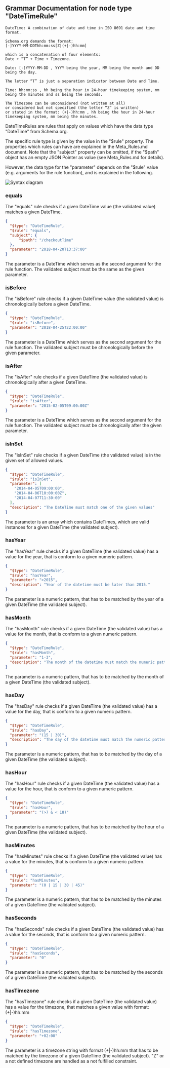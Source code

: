 ## Grammar Documentation for node type "DateTimeRule"

```
DateTime: A combination of date and time in ISO 8691 date and time format. 

Schema.org demands the format: 
[-]YYYY-MM-DDThh:mm:ss[Z|(+|-)hh:mm] 

which is a concatenation of four elements: 
Date + “T” + Time + Timezone. 

Date: [-]YYYY-MM-DD , YYYY being the year, MM being the month and DD being the day. 

The letter “T” is just a separation indicator between Date and Time. 

Time: hh:mm:ss , hh being the hour in 24-hour timekeeping system, mm being the minutes and ss being the seconds. 

The Timezone can be unconsidered (not written at all) 
or considered but not specified (the letter “Z” is written) 
or stated in the format: (+|-)hh:mm , hh being the hour in 24-hour timekeeping system, mm being the minutes.
```

DateTimeRules are rules that apply on values which have the data type "DateTime" from Schema.org.

The specific rule type is given by the value in the "$rule" property. The properties which rules can have are explained in the Meta_Rules.md document. Note that the "subject" property can be omitted, if the "$path" object has an empty JSON Pointer as value (see Meta_Rules.md for details).

However, the data type for the "parameter" depends on the "$rule" value (e.g. arguments for the rule function), and is explained in the following.

![Syntax diagram](./Images/Rule.png)

### equals

The "equals" rule checks if a given DateTime value (the validated value) matches a given DateTime.

```json
{
  "$type": "DateTimeRule",
  "$rule": "equals",
  "subject": {
      "$path": "/checkoutTime"
  },
  "parameter": "2018-04-20T13:37:00"
}
```

The parameter is a DateTime which serves as the second argument for the rule function. The validated subject must be the same as the given parameter.


### isBefore

The "isBefore" rule checks if a given DateTime value (the validated value) is chronologically before a given DateTime.

```json
{
  "$type": "DateTimeRule",
  "$rule": "isBefore",
  "parameter": "2018-04-25T22:00:00"
}
```

The parameter is a DateTime which serves as the second argument for the rule function. The validated subject must be chronologically before the given parameter.



### isAfter

The "isAfter" rule checks if a given DateTime (the validated value) is chronologically after a given DateTime.

```json
{
  "$type": "DateTimeRule",
  "$rule": "isAfter",
  "parameter": "2015-02-05T09:00:00Z"
}
```

The parameter is a DateTime which serves as the second argument for the rule function. The validated subject must be chronologically after the given parameter.


### isInSet

The "isInSet" rule checks if a given DateTime (the validated value) is in the given set of allowed values.

```json
{
  "$type": "DateTimeRule",
  "$rule": "isInSet",
  "parameter": [
    "2014-04-05T09:00:00",
    "2014-04-06T10:00:00Z",
    "2014-04-07T11:30:00"
  ],
  "description": "The DateTime must match one of the given values"
}
```

The parameter is an array which contains DateTimes, which are valid instances for a given DateTime (the validated subject).

### hasYear

The "hasYear" rule checks if a given DateTime (the validated value) has a value for the year, that is conform to a given numeric pattern.

```json
{
  "$type": "DateTimeRule",
  "$rule": "hasYear",
  "parameter": ">2015",
  "description": "Year of the datetime must be later than 2015."
}
```

The parameter is a numeric pattern, that has to be matched by the year of a given DateTime (the validated subject).


### hasMonth

The "hasMonth" rule checks if a given DateTime (the validated value) has a value for the month, that is conform to a given numeric pattern.

```json
{
  "$type": "DateTimeRule",
  "$rule": "hasMonth",
  "parameter": "1-3",
  "description": "The month of the datetime must match the numeric pattern -> Month must be between 1 and 3."
}
```

The parameter is a numeric pattern, that has to be matched by the month of a given DateTime (the validated subject).


### hasDay

The "hasDay" rule checks if a given DateTime (the validated value) has a value for the day, that is conform to a given numeric pattern.

```json
{
  "$type": "DateTimeRule",
  "$rule": "hasDay",
  "parameter": "(15 | 30)",
  "description": "The day of the datetime must match the numeric pattern -> Day must be either 15 or 30."
}
```

The parameter is a numeric pattern, that has to be matched by the day of a given DateTime (the validated subject).


### hasHour

The "hasHour" rule checks if a given DateTime (the validated value) has a value for the hour, that is conform to a given numeric pattern.

```json
{
  "$type": "DateTimeRule",
  "$rule": "hasHour",
  "parameter": "(>7 & < 18)"
}
```

The parameter is a numeric pattern, that has to be matched by the hour of a given DateTime (the validated subject).


### hasMinutes

The "hasMinutes" rule checks if a given DateTime (the validated value) has a value for the minutes, that is conform to a given numeric pattern.

```json
{
  "$type": "DateTimeRule",
  "$rule": "hasMinutes",
  "parameter": "(0 | 15 | 30 | 45)"
}
```

The parameter is a numeric pattern, that has to be matched by the minutes of a given DateTime (the validated subject).


### hasSeconds

The "hasSeconds" rule checks if a given DateTime (the validated value) has a value for the seconds, that is conform to a given numeric pattern.

```json
{
  "$type": "DateTimeRule",
  "$rule": "hasSeconds",
  "parameter": "0"
}
```

The parameter is a numeric pattern, that has to be matched by the seconds of a given DateTime (the validated subject).

### hasTimezone

The "hasTimezone" rule checks if a given DateTime (the validated value) has a value for the timezone, that matches a given value with format: (+|-)hh:mm

```json
{
  "$type": "DateTimeRule",
  "$rule": "hasTimezone",
  "parameter": "+02:00"
}
```

The parameter is a timezone string with format (+|-)hh:mm that has to be matched by the timezone of a given DateTime (the validated subject). "Z" or a not defined timezone are handled as a not fulfilled constraint.




